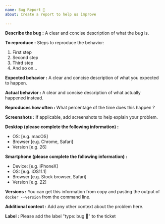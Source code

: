```yaml
---
name: Bug Report 🐛
about: Create a report to help us improve
 
---
```

 
**Describe the bug :**
A clear and concise description of what the bug is.
 
**To reproduce :**
Steps to reproduce the behavior:
1. First step
2. Second step
3. Third step
4. And so on...
 
**Expected behavior :**
A clear and concise description of what you expected to happen.

**Actual behavior :**
A clear and concise description of what actually happened instead.

**Reproduces how often :**
What percentage of the time does this happen ?
 
**Screenshots :**
If applicable, add screenshots to help explain your problem.
 
**Desktop (please complete the following information) :**
 - OS: [e.g. macOS]
 - Browser [e.g. Chrome, Safari]
 - Version [e.g. 26]
 
**Smartphone (please complete the following information) :**
 - Device: [e.g. iPhoneX]
 - OS: [e.g. iOS11.1]
 - Browser [e.g. Stock browser, Safari]
 - Version [e.g. 22]
 
**Versions :**
You can get this information from copy and pasting the output of `docker --version` from the command line.
 
**Additional context :**
Add any other context about the problem here.

**Label :** 
Please add the label "type: bug 🐛" to the ticket
